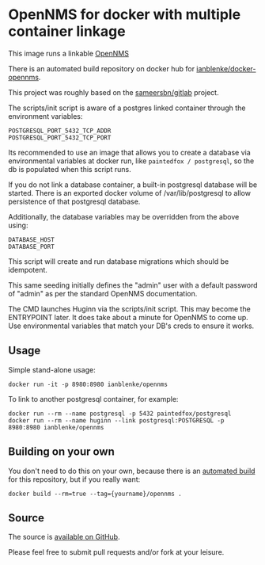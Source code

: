 OpenNMS for docker with multiple container linkage
=================================================

This image runs a linkable [OpenNMS](https://http://www.opennms.org/)

There is an automated build repository on docker hub for [ianblenke/docker-opennms](https://registry.hub.docker.com/builds/github/ianblenke/docker-opennms/).

This project was roughly based on the [sameersbn/gitlab](https://registry.hub.docker.com/u/sameersbn/gitlab/) project.

The scripts/init script is aware of a postgres linked container through the environment variables:

    POSTGRESQL_PORT_5432_TCP_ADDR
    POSTGRESQL_PORT_5432_TCP_PORT

Its recommended to use an image that allows you to create a database via environmental variables at docker run, like `paintedfox / postgresql`, so the db is populated when this script runs.

If you do not link a database container, a built-in postgresql database will be started.
There is an exported docker volume of /var/lib/postgresql to allow persistence of that postgresql database.

Additionally, the database variables may be overridden from the above using:

    DATABASE_HOST
    DATABASE_PORT

This script will create and run database migrations which should be idempotent.

This same seeding initially defines the "admin" user with a default password of "admin" as per the standard OpenNMS documentation.

The CMD launches Huginn via the scripts/init script. This may become the ENTRYPOINT later.  It does take about a minute for OpenNMS to come up.  Use environmental variables that match your DB's creds to ensure it works.

## Usage

Simple stand-alone usage:

    docker run -it -p 8980:8980 ianblenke/opennms

To link to another postgresql container, for example:

    docker run --rm --name postgresql -p 5432 paintedfox/postgresql
    docker run --rm --name huginn --link postgresql:POSTGRESQL -p 8980:8980 ianblenke/opennms

## Building on your own

You don't need to do this on your own, because there is an [automated build](https://registry.hub.docker.com/u/ianblenke/opennms/) for this repository, but if you really want:

    docker build --rm=true --tag={yourname}/opennms .

## Source

The source is [available on GitHub](https://github.com/ianblenke/docker-opennms/).

Please feel free to submit pull requests and/or fork at your leisure.

